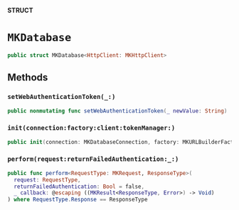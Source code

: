 **STRUCT**

# `MKDatabase`

```swift
public struct MKDatabase<HttpClient: MKHttpClient>
```

## Methods
### `setWebAuthenticationToken(_:)`

```swift
public nonmutating func setWebAuthenticationToken(_ newValue: String)
```

### `init(connection:factory:client:tokenManager:)`

```swift
public init(connection: MKDatabaseConnection, factory: MKURLBuilderFactory? = nil, client: HttpClient, tokenManager: MKTokenManager? = nil)
```

### `perform(request:returnFailedAuthentication:_:)`

```swift
public func perform<RequestType: MKRequest, ResponseType>(
  request: RequestType,
  returnFailedAuthentication: Bool = false,
  _ callback: @escaping ((MKResult<ResponseType, Error>) -> Void)
) where RequestType.Response == ResponseType
```
